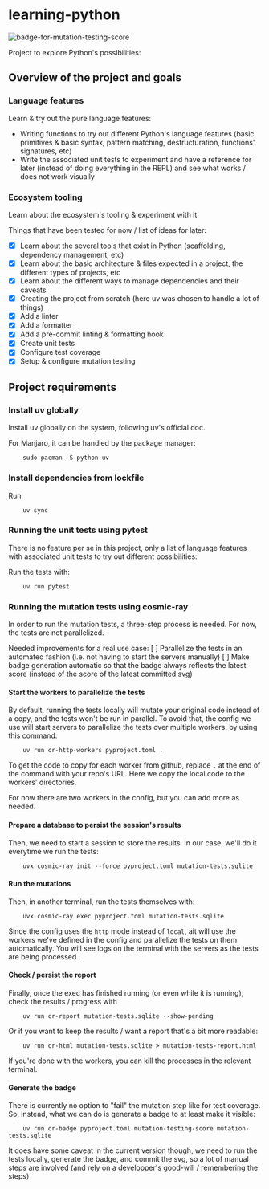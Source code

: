 # learning-python

![badge-for-mutation-testing-score](./mutation-testing-score.svg)

Project to explore Python's possibilities:

## Overview of the project and goals

### Language features

Learn & try out the pure language features:

- Writing functions to try out different Python's language features (basic primitives & basic syntax, pattern matching, destructuration, functions' signatures, etc)
- Write the associated unit tests to experiment and have a reference for later (instead of doing everything in the REPL) and see what works / does not work visually

### Ecosystem tooling

Learn about the ecosystem's tooling & experiment with it

Things that have been tested for now / list of ideas for later:

- [X] Learn about the several tools that exist in Python (scaffolding, dependency management, etc)
- [X] Learn about the basic architecture & files expected in a project, the different types of projects, etc
- [X] Learn about the different ways to manage dependencies and their caveats
- [X] Creating the project from scratch (here uv was chosen to handle a lot of things)
- [X] Add a linter
- [X] Add a formatter
- [X] Add a pre-commit linting & formatting hook
- [X] Create unit tests
- [X] Configure test coverage
- [X] Setup & configure mutation testing

## Project requirements

### Install uv globally

Install uv globally on the system, following uv's official doc.

For Manjaro, it can be handled by the package manager:

```
    sudo pacman -S python-uv
```

### Install dependencies from lockfile

Run

```
    uv sync
```

### Running the unit tests using pytest

There is no feature per se in this project, only a list of language features with associated unit tests to try out different possibilities:

Run the tests with:

```
    uv run pytest
```

### Running the mutation tests using cosmic-ray

In order to run the mutation tests, a three-step process is needed.
For now, the tests are not parallelized.

Needed improvements for a real use case:
[ ] Parallelize the tests in an automated fashion (i.e. not having to start the servers manually)
[ ] Make badge generation automatic so that the badge always reflects the latest score (instead of the score of the latest committed svg)

#### Start the workers to parallelize the tests

By default, running the tests locally will mutate your original code instead of a copy, and the tests won't be run in parallel.
To avoid that, the config we use will start servers to parallelize the tests over multiple workers, by using this command:

```
    uv run cr-http-workers pyproject.toml .
```

To get the code to copy for each worker from github, replace `.` at the end of the command with your repo's URL.
Here we copy the local code to the workers' directories.

For now there are two workers in the config, but you can add more as needed.

#### Prepare a database to persist the session's results

Then, we need to start a session to store the results. In our case, we'll do it everytime we run the tests:

```
    uvx cosmic-ray init --force pyproject.toml mutation-tests.sqlite
```

#### Run the mutations

Then, in another terminal, run the tests themselves with:

```
    uvx cosmic-ray exec pyproject.toml mutation-tests.sqlite
```

Since the config uses the `http` mode instead of `local`, ait will use the workers we've defined in the config and parallelize the tests on them automatically.
You will see logs on the terminal with the servers as the tests are being processed.

#### Check / persist the report

Finally, once the exec has finished running (or even while it is running), check the results / progress with

```
    uv run cr-report mutation-tests.sqlite --show-pending
```

Or if you want to keep the results / want a report that's a bit more readable:

```
    uv run cr-html mutation-tests.sqlite > mutation-tests-report.html
```

If you're done with the workers, you can kill the processes in the relevant terminal.

#### Generate the badge

There is currently no option to "fail" the mutation step like for test coverage.
So, instead, what we can do is generate a badge to at least make it visible:

```
    uv run cr-badge pyproject.toml mutation-testing-score mutation-tests.sqlite
```

It does have some caveat in the current version though, we need to run the tests locally, generate the badge, and commit the svg, so a lot of manual steps are involved (and rely on a developper's good-will / remembering the steps)